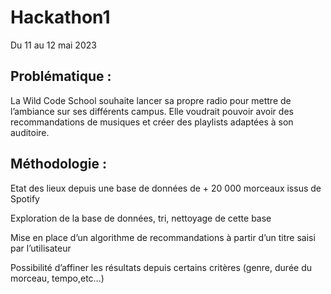 # Hackathon1
Du 11 au 12 mai 2023
## Problématique :
La Wild Code School souhaite lancer sa propre radio pour mettre de l’ambiance sur ses différents campus.
Elle voudrait pouvoir avoir des recommandations de musiques et créer des playlists adaptées à son auditoire.

## Méthodologie :
Etat des lieux depuis une base de données de + 20 000 morceaux issus de Spotify

Exploration de la base de données, tri, nettoyage de cette base

Mise en place d’un algorithme de recommandations à partir d’un titre saisi par l’utilisateur

Possibilité d’affiner les résultats depuis certains critères (genre, durée du morceau, tempo,etc…)

